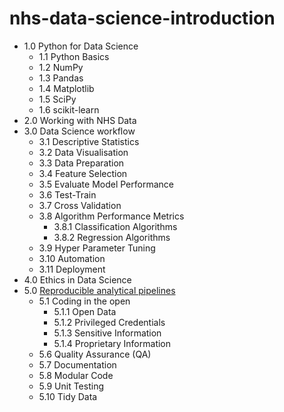 # nhs-data-science-introduction

- 1.0 Python for Data Science
  - 1.1 Python Basics
  - 1.2 NumPy
  - 1.3 Pandas
  - 1.4 Matplotlib
  - 1.5 SciPy
  - 1.6 scikit-learn
- 2.0 Working with NHS Data
- 3.0 Data Science workflow
  - 3.1 Descriptive Statistics
  - 3.2 Data Visualisation
  - 3.3 Data Preparation
  - 3.4 Feature Selection
  - 3.5 Evaluate Model Performance
  - 3.6 Test-Train
  - 3.7 Cross Validation 
  - 3.8 Algorithm Performance Metrics 
    - 3.8.1 Classification Algorithms 
    - 3.8.2 Regression Algorithms
  - 3.9 Hyper Parameter Tuning
  - 3.10 Automation
  - 3.11 Deployment
- 4.0 Ethics in Data Science
- 5.0 [Reproducible analytical pipelines](https://github.com/NHSDigital/rap-community-of-practice)
  - 5.1 Coding in the open
    - 5.1.1 Open Data
    - 5.1.2 Privileged Credentials
    - 5.1.3 Sensitive Information
    - 5.1.4 Proprietary Information
  - 5.6 Quality Assurance (QA)
  - 5.7 Documentation
  - 5.8 Modular Code
  - 5.9 Unit Testing
  - 5.10 Tidy Data
